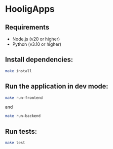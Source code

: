 # HooligApps

## Requirements

- Node.js (v20 or higher)
- Python (v3.10 or higher)

## Install dependencies:

```bash
make install
```

## Run the application in dev mode:

```bash
make run-frontend
```

and

```bash
make run-backend
```

## Run tests:

```bash
make test
```
